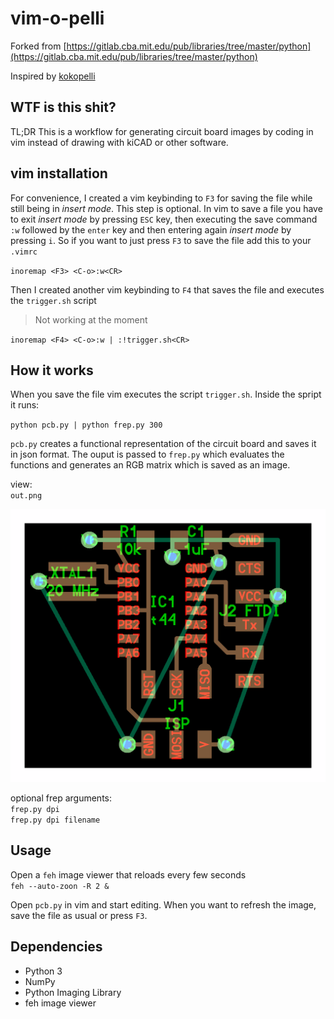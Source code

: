 # vim-o-pelli

Forked from [https://gitlab.cba.mit.edu/pub/libraries/tree/master/python](https://gitlab.cba.mit.edu/pub/libraries/tree/master/python)

Inspired by [kokopelli](https://github.com/mkeeter/kokopelli) 

## WTF is this shit?

TL;DR This is a workflow for generating circuit board images by coding in vim instead of drawing with kiCAD or other software.

## vim installation

For convenience, I  created a vim keybinding to `F3` for saving the file while still being in *insert mode*. This step is optional. In vim to save a file you have to exit *insert mode* by pressing `ESC` key, then executing the save command `:w` followed by the `enter` key and then entering again *insert mode* by pressing `i`. So if you want to just press `F3` to save the file add this to your `.vimrc`

`inoremap <F3> <C-o>:w<CR>`

Then I created another vim keybinding to `F4` that saves the file and executes the `trigger.sh` script 

> Not working at the moment

`inoremap <F4> <C-o>:w | :!trigger.sh<CR>`

## How it works

When you save the file vim executes the script `trigger.sh`. Inside the spript it runs:

`python pcb.py | python frep.py 300`

`pcb.py` creates a functional representation of the circuit board and saves it in json format. The ouput is passed to `frep.py` which evaluates the functions and generates an RGB matrix which is saved as an image.  

view:  
`out.png`

![](img/pcb.png)

optional frep arguments:  
`frep.py dpi`  
`frep.py dpi filename`  

## Usage

Open a `feh` image viewer that reloads every few seconds  
`feh --auto-zoon -R 2 &`

Open `pcb.py` in vim and start editing. When you want to refresh the image, save the file as usual or press `F3`.  

## Dependencies
  
- Python 3 
- NumPy  
- Python Imaging Library  
- feh image viewer

